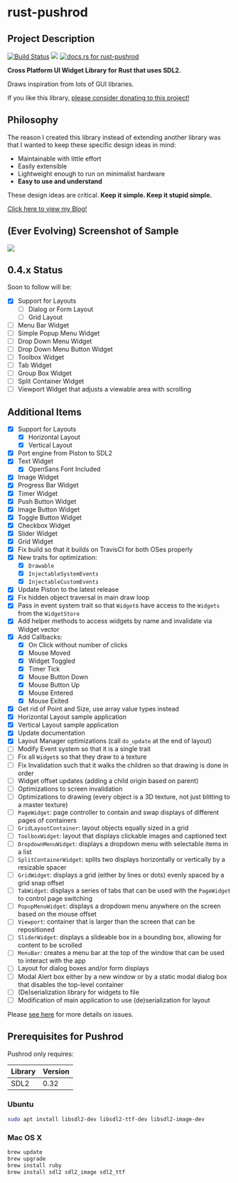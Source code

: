 # rust-pushrod

## Project Description

[![Build Status](https://travis-ci.org/KenSuenobu/rust-pushrod.svg?branch=master)](https://travis-ci.org/KenSuenobu/rust-pushrod)
[![](https://img.shields.io/crates/d/rust-pushrod.svg)](https://crates.io/crates/rust-pushrod)
[![docs.rs for rust-pushrod](https://docs.rs/rust-pushrod/badge.svg)](https://docs.rs/rust-pushrod)

**Cross Platform UI Widget Library for Rust that uses SDL2.**

Draws inspiration from lots of GUI libraries.

If you like this library, [please consider donating to this project!](https://www.patreon.com/KenSuenobu)

## Philosophy

The reason I created this library instead of extending another library was that
I wanted to keep these specific design ideas in mind:

- Maintainable with little effort
- Easily extensible
- Lightweight enough to run on minimalist hardware
- **Easy to use and understand**

These design ideas are critical.  **Keep it simple.  Keep it stupid simple.**

[Click here to view my Blog!](https://kensuenobu.github.io/)

## (Ever Evolving) Screenshot of Sample

[![](docs/sample-0.3.7.png)](docs/sample-0.3.7.png)

## 0.4.x Status

Soon to follow will be:

- [x] Support for Layouts
  - [ ] Dialog or Form Layout
  - [ ] Grid Layout
- [ ] Menu Bar Widget
- [ ] Simple Popup Menu Widget
- [ ] Drop Down Menu Widget
- [ ] Drop Down Menu Button Widget
- [ ] Toolbox Widget
- [ ] Tab Widget
- [ ] Group Box Widget
- [ ] Split Container Widget
- [ ] Viewport Widget that adjusts a viewable area with scrolling

## Additional Items

- [x] Support for Layouts
  - [x] Horizontal Layout
  - [x] Vertical Layout
- [x] Port engine from Piston to SDL2
- [x] Text Widget
  - [x] OpenSans Font Included
- [x] Image Widget
- [x] Progress Bar Widget
- [x] Timer Widget
- [x] Push Button Widget
- [x] Image Button Widget
- [x] Toggle Button Widget
- [x] Checkbox Widget
- [x] Slider Widget
- [x] Grid Widget
- [x] Fix build so that it builds on TravisCI for both OSes properly
- [x] New traits for optimization:
  - [x] `Drawable`
  - [x] `InjectableSystemEvents`
  - [x] `InjectableCustomEvents`
- [x] Update Piston to the latest release
- [x] Fix hidden object traversal in main draw loop
- [x] Pass in event system trait so that `Widget`s have access to the `Widgets` from the `WidgetStore`
- [x] Add helper methods to access widgets by name and invalidate via Widget vector
- [x] Add Callbacks:
  - [x] On Click without number of clicks
  - [x] Mouse Moved
  - [x] Widget Toggled
  - [x] Timer Tick
  - [x] Mouse Button Down
  - [x] Mouse Button Up
  - [x] Mouse Entered
  - [x] Mouse Exited
- [x] Get rid of Point and Size, use array value types instead
- [x] Horizontal Layout sample application
- [x] Vertical Layout sample application
- [x] Update documentation
- [x] Layout Manager optimizations (call `do_update` at the end of layout)
- [ ] Modify Event system so that it is a single trait
- [ ] Fix all `Widget`s so that they draw to a texture
- [ ] Fix Invalidation such that it walks the children so that drawing is done in order
- [ ] Widget offset updates (adding a child origin based on parent)
- [ ] Optimizations to screen invalidation
- [ ] Optimizations to drawing (every object is a 3D texture, not just blitting to a master texture)
- [ ] `PageWidget`: page controller to contain and swap displays of different pages of containers
- [ ] `GridLayoutContainer`: layout objects equally sized in a grid
- [ ] `ToolboxWidget`: layout that displays clickable images and captioned text
- [ ] `DropdownMenuWidget`: displays a dropdown menu with selectable items in a list
- [ ] `SplitContainerWidget`: splits two displays horizontally or vertically by a resizable spacer
- [ ] `GridWidget`: displays a grid (either by lines or dots) evenly spaced by a grid snap offset
- [ ] `TabWidget`: displays a series of tabs that can be used with the `PageWidget` to control page switching
- [ ] `PopupMenuWidget`: displays a dropdown menu anywhere on the screen based on the mouse offset
- [ ] `Viewport`: container that is larger than the screen that can be repositioned
- [ ] `SliderWidget`: displays a slideable box in a bounding box, allowing for content to be scrolled
- [ ] `MenuBar`: creates a menu bar at the top of the window that can be used to interact with the app
- [ ] Layout for dialog boxes and/or form displays
- [ ] Modal Alert box either by a new window or by a static modal dialog box that disables the top-level container
- [ ] (De)serialization library for widgets to file
- [ ] Modification of main application to use (de)serialization for layout

Please [see here](https://github.com/KenSuenobu/rust-pushrod/milestone/5) for more details on issues.

## Prerequisites for Pushrod

Pushrod only requires:

| Library | Version |
| ------- | ------- |
| SDL2    | 0.32 |

### Ubuntu

```bash
sudo apt install libsdl2-dev libsdl2-ttf-dev libsdl2-image-dev
```

### Mac OS X

```bash
brew update
brew upgrade
brew install ruby
brew install sdl2 sdl2_image sdl2_ttf
```
